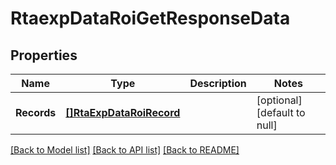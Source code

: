 # RtaexpDataRoiGetResponseData

## Properties
Name | Type | Description | Notes
------------ | ------------- | ------------- | -------------
**Records** | [**[]RtaExpDataRoiRecord**](rta_exp_data_roi_record.md) |  | [optional] [default to null]

[[Back to Model list]](../README.md#documentation-for-models) [[Back to API list]](../README.md#documentation-for-api-endpoints) [[Back to README]](../README.md)


